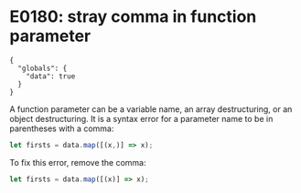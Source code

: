 # E0180: stray comma in function parameter

```config-for-examples
{
  "globals": {
    "data": true
  }
}
```

A function parameter can be a variable name, an array destructuring, or an
object destructuring. It is a syntax error for a parameter name to be in
parentheses with a comma:

```javascript
let firsts = data.map([(x,)] => x);
```

To fix this error, remove the comma:

```javascript
let firsts = data.map([(x)] => x);
```
